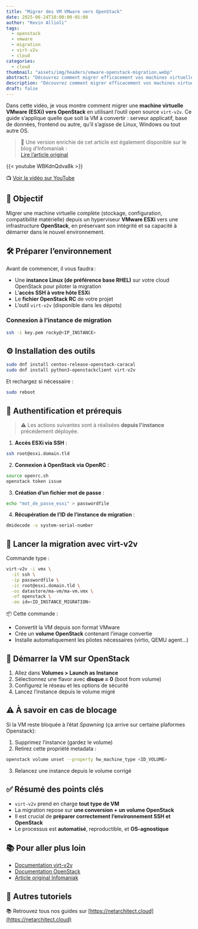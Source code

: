 ```yaml
---
title: "Migrer des VM VMware vers OpenStack"
date: 2025-06-24T10:00:00-05:00
author: "Kevin Allioli"
tags:
  - openstack
  - vmware
  - migration
  - virt-v2v
  - cloud
categories:
  - cloud
thumbnail: "assets/img/headers/vmware-openstack-migration.webp"
abstract: "Découvrez comment migrer efficacement vos machines virtuelles depuis VMware ESXi vers OpenStack. Une approche claire, reproductible, et indépendante du système d’exploitation."
description: "Découvrez comment migrer efficacement vos machines virtuelles depuis VMware ESXi vers OpenStack. Une approche claire, reproductible, et indépendante du système d’exploitation."
draft: false
---
```


Dans cette vidéo, je vous montre comment migrer une **machine virtuelle VMware (ESXi) vers OpenStack** en utilisant l’outil open source `virt-v2v`. Ce guide s’applique quelle que soit la VM à convertir : serveur applicatif, base de données, frontend ou autre, qu’il s’agisse de Linux, Windows ou tout autre OS.

> 📝 Une version enrichie de cet article est également disponible sur le blog d’Infomaniak :  
> [Lire l’article original](https://news.infomaniak.com/migrer-vmware-server-vers-openstack/)

{{< youtube WBKdnQdva8k >}}

📺 [Voir la vidéo sur YouTube](https://www.youtube.com/watch?v=WBKdnQdva8k)


## 🧭 Objectif

Migrer une machine virtuelle complète (stockage, configuration, compatibilité matérielle) depuis un hyperviseur **VMware ESXi** vers une infrastructure **OpenStack**, en préservant son intégrité et sa capacité à démarrer dans le nouvel environnement.


## 🛠️ Préparer l’environnement

Avant de commencer, il vous faudra :

- Une **instance Linux (de préférence base RHEL)** sur votre cloud OpenStack pour piloter la migration
- L’**accès SSH à votre hôte ESXi**
- Le **fichier OpenStack RC** de votre projet
- L’outil `virt-v2v` (disponible dans les dépots)

### Connexion à l’instance de migration

```bash
ssh -i key.pem rocky@<IP_INSTANCE>
```


## ⚙️ Installation des outils

```bash
sudo dnf install centos-release-openstack-caracal
sudo dnf install python3-openstackclient virt-v2v
```

Et rechargez si nécessaire :

```bash
sudo reboot
```


## 🔐 Authentification et prérequis

> ⚠️ Les actions suivantes sont à réalisées **depuis l'instance** précédement déployée.

1. **Accès ESXi via SSH** :

```bash
ssh root@esxi.domain.tld
```

2. **Connexion à OpenStack via OpenRC** :

```bash
source openrc.sh
openstack token issue
```

3. **Création d’un fichier mot de passe** :

```bash
echo "mot_de_passe_esxi" > passwordfile
```

4. **Récupération de l’ID de l’instance de migration** :

```bash
dmidecode -s system-serial-number
```


## 🚚 Lancer la migration avec virt-v2v

Commande type :

```bash
virt-v2v -i vmx \
  -it ssh \
  -ip passwordfile \
  -ic root@esxi.domain.tld \
  -os datastore/ma-vm/ma-vm.vmx \
  -of openstack \
  -oo id=<ID_INSTANCE_MIGRATION>
```

📦 Cette commande :
- Convertit la VM depuis son format VMware
- Crée un **volume OpenStack** contenant l’image convertie
- Installe automatiquement les pilotes nécessaires (virtio, QEMU agent…)


## 🚀 Démarrer la VM sur OpenStack

1. Allez dans **Volumes > Launch as Instance**
2. Sélectionnez une flavor avec **disque = 0** (boot from volume)
3. Configurez le réseau et les options de sécurité
4. Lancez l’instance depuis le volume migré


## ⚠️ À savoir en cas de blocage

Si la VM reste bloquée à l’état *Spawning* (ça arrive sur certaine plaformes Openstack):

1. Supprimez l’instance (gardez le volume)
2. Retirez cette propriété metadata :

```bash
openstack volume unset --property hw_machine_type <ID_VOLUME>
```

3. Relancez une instance depuis le volume corrigé


## ✅ Résumé des points clés

- `virt-v2v` prend en charge **tout type de VM**
- La migration repose sur **une conversion + un volume OpenStack**
- Il est crucial de **préparer correctement l’environnement SSH et OpenStack**
- Le processus est **automatisé**, reproductible, et **OS-agnostique**


## 📚 Pour aller plus loin

- [Documentation virt-v2v](https://access.redhat.com/documentation/en-us/red_hat_virtualization/4.4/html/migration_toolkit_for_virtualization_guide/)
- [Documentation OpenStack](https://docs.openstack.org/)
- [Article original Infomaniak](https://news.infomaniak.com/migrer-vmware-server-vers-openstack/)


## 🔗 Autres tutoriels

📚 Retrouvez tous nos guides sur [https://netarchitect.cloud](https://netarchitect.cloud)
